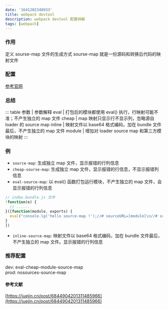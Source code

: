 ```yaml
---
date: '1641202348933'
title: webpack devtool 
description: webpack devtool 配置祥解
tags: [webpack]
---
```


### 作用
定义 sourse-map 文件的生成方式
sourse-map 就是一份源码和转换后代码的映射文件

### 配置
[参考官网](https://webpack.docschina.org/configuration/devtool/)

### 总结
::: table
参数    | 参数解释
eval   | 打包后的模块都使用 eval() 执行，行映射可能不准；不产生独立的 map 文件
cheap  | map 映射只显示行不显示列，忽略源自 loader 的 source map
inline | 映射文件以 base64 格式编码，加在 bundle 文件最后，不产生独立的 map 文件
module | 增加对 loader source map 和第三方模块的映射
:::

### 例
 - `source-map`: 生成独立 map 文件，显示报错的行列信息
 - `cheap-sourse-map`: 生成独立 map 文件，显示报错的行信息，不显示报错列信息
 - `eval-source-map`: 以 eval() 函数打包运行模块，不产生独立的 map 文件，会显示报错的行列信息
```javascript
// index.bundle.js 文件
!function(e) {
  // ......
}([function(module, exports) {
  eval("console.lg('hello source-map !');//# sourceURL=[module]\n//# sourceMappingURL=data:application/json;charset=utf-8;base64,......joiIn0=\n//# sourceURL=webpack-internal:///0\n")
}
])
```
 - `inline-source-map`: 映射文件以 base64 格式编码，加在 bundle 文件最后，不产生独立的 map 文件。显示报错的行列信息

### 推荐配置
dev: eval-cheap-module-source-map  
prod: nosources-source-map

#### 参考文献
[https://juejin.cn/post/6844904201311485966](https://juejin.cn/post/6844904201311485966)
